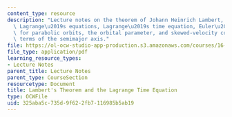 ```yaml
---
content_type: resource
description: "Lecture notes on the theorem of Johann Heinrich Lambert, developing\
  \ Lagrange\u2019s equations, Lagrange\u2019s time equation, Euler\u2019s equation\
  \ for parabolic orbits, the orbital parameter, and skewed-velocity components in\
  \ terms of the semimajor axis."
file: https://ol-ocw-studio-app-production.s3.amazonaws.com/courses/16-346-astrodynamics-fall-2008/325aba5c735d9f622fb7116985b5ab19_lec_09.pdf
file_type: application/pdf
learning_resource_types:
- Lecture Notes
parent_title: Lecture Notes
parent_type: CourseSection
resourcetype: Document
title: Lambert's Theorem and the Lagrange Time Equation
type: OCWFile
uid: 325aba5c-735d-9f62-2fb7-116985b5ab19
---
```

